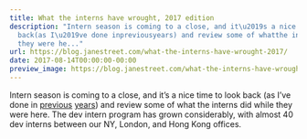 ```yaml
---
title: What the interns have wrought, 2017 edition
description: "Intern season is coming to a close, and it\u2019s a nice time to look
  back(as I\u2019ve done inpreviousyears) and review some of whatthe interns did while
  they were he..."
url: https://blog.janestreet.com/what-the-interns-have-wrought-2017/
date: 2017-08-14T00:00:00-00:00
preview_image: https://blog.janestreet.com/what-the-interns-have-wrought-2017/what_interns_wrought.png
---
```


<p>Intern season is coming to a close, and it’s a nice time to look back
(as I’ve done in
<a href="/what-the-interns-have-wrought-rpc_parallel-and-core_profiler">previous</a>
<a href="/what-the-interns-have-wrought-2016">years</a>) and review some of what
the interns did while they were here. The dev intern program has grown
considerably, with almost 40 dev interns between our NY, London, and
Hong Kong offices.</p>
